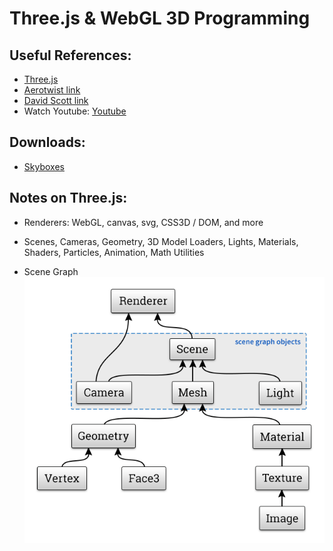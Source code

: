 # Three.js & WebGL 3D Programming

## Useful References:
- [Three.js](https://threejs.org/)
- [Aerotwist link](https://aerotwist.com/tutorials/getting-started-with-three-js/)
- [David Scott link](http://davidscottlyons.com/threejs/presentations/frontporch14/#slide-5)
- Watch Youtube: [Youtube](https://www.youtube.com/watch?v=6eLl8yQnxHQ&feature=youtu.be)

## Downloads:
- [Skyboxes](http://www.custommapmakers.org/skyboxes.php)

## Notes on Three.js:
- Renderers: WebGL, canvas, svg, CSS3D / DOM, and more

- Scenes, Cameras, Geometry, 3D Model Loaders, Lights, Materials, Shaders, Particles, Animation, Math Utilities

- Scene Graph
![Scene Graph](img/node-map.png)
